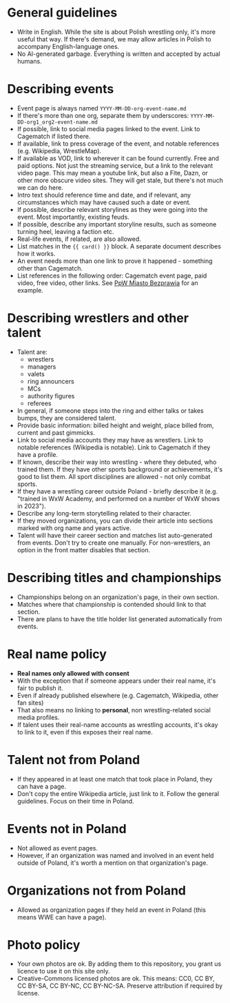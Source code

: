 # General guidelines

- Write in English. While the site is about Polish wrestling only, it's more useful that way. If there's demand, we may allow articles in Polish to accompany English-language ones.
- No AI-generated garbage. Everything is written and accepted by actual humans.

# Describing events

- Event page is always named `YYYY-MM-DD-org-event-name.md`
- If there's more than one org, separate them by underscores: `YYYY-MM-DD-org1_org2-event-name.md`
- If possible, link to social media pages linked to the event. Link to Cagematch if listed there.
- If available, link to press coverage of the event, and notable references (e.g. Wikipedia, WrestleMap).
- If available as VOD, link to wherever it can be found currently. Free and paid options. Not just the streaming service, but a link to the relevant video page. This may mean a youtube link, but also a Fite, Dazn, or other more obscure video sites. They will get stale, but there's not much we can do here.
- Intro text should reference time and date, and if relevant, any circumstances which may have caused such a date or event.
- If possible, describe relevant storylines as they were going into the event. Most importantly, existing feuds.
- If possible, describe any important storyline results, such as someone turning heel, leaving a faction etc.
- Real-life events, if related, are also allowed.
- List matches in the `{{ card() }}` block. A separate document describes how it works.
- An event needs more than one link to prove it happened - something other than Cagematch.
- List references in the following order: Cagematch event page, paid video, free video, other links. See [PpW Miasto Bezprawia](https://tpwres.pl/e/ppw/2024-02-10-ppw-miasto-bezprawia/) for an example.

# Describing wrestlers and other talent

- Talent are:
  - wrestlers
  - managers
  - valets
  - ring announcers
  - MCs
  - authority figures
  - referees
- In general, if someone steps into the ring and either talks or takes bumps, they are considered talent.
- Provide basic information: billed height and weight, place billed from, current and past gimmicks.
- Link to social media accounts they may have as wrestlers. Link to notable references (Wikipedia is notable). Link to Cagematch if they have a profile.
- If known, describe their way into wrestling - where they debuted, who trained them. If they have other sports background or achievements, it's good to list them. All sport disciplines are allowed - not only combat sports.
- If they have a wrestling career outside Poland - briefly describe it (e.g. "trained in WxW Academy, and performed on a number of WxW shows in 2023").
- Describe any long-term storytelling related to their character.
- If they moved organizations, you can divide their article into sections marked with org name and years active.
- Talent will have their career section and matches list auto-generated from events. Don't try to create one manually. For non-wrestlers, an option in the front matter disables that section.

# Describing titles and championships

- Championships belong on an organization's page, in their own section.
- Matches where that championship is contended should link to that section.
- There are plans to have the title holder list generated automatically from events.

# Real name policy

- **Real names only allowed with consent**
- With the exception that if someone appears under their real name, it's fair to publish it.
- Even if already published elsewhere (e.g. Cagematch, Wikipedia, other fan sites)
- That also means no linking to **personal**, non wrestling-related social media profiles.
- If talent uses their real-name accounts as wrestling accounts, it's okay to link to it, even if this exposes their real name.

# Talent not from Poland

- If they appeared in at least one match that took place in Poland, they can have a page.
- Don't copy the entire Wikipedia article, just link to it. Follow the general guidelines. Focus on their time in Poland.

# Events not in Poland

- Not allowed as event pages.
- However, if an organization was named and involved in an event held outside of Poland, it's worth a mention on that organization's page.

# Organizations not from Poland

- Allowed as organization pages if they held an event in Poland (this means WWE can have a page).

# Photo policy

- Your own photos are ok. By adding them to this repository, you grant us licence to use it on this site only.
- Creative-Commons licensed photos are ok. This means: CC0, CC BY, CC BY-SA, CC BY-NC, CC BY-NC-SA. Preserve attribution if required by license.
